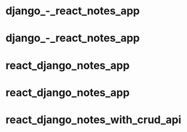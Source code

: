 # django_-_react_notes_app
# django_-_react_notes_app
# react_django_notes_app
# react_django_notes_app
# react_django_notes_with_crud_api

